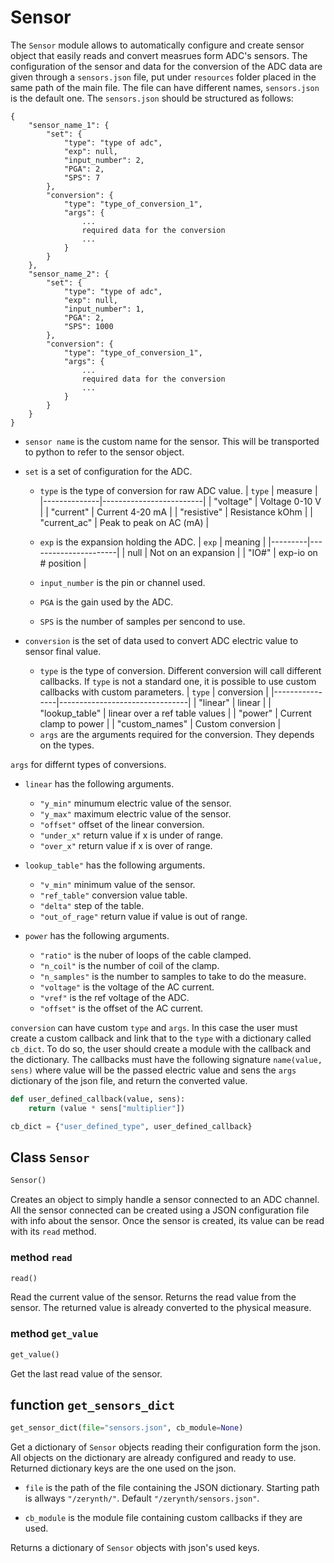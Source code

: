 # Sensor

The `Sensor` module allows to automatically configure and create sensor object that easily reads and convert measrues form ADC's sensors.
The configuration of the sensor and data for the conversion of the ADC data are given through a `sensors.json` file, put under `resources` folder placed in the same path of the main file. The file can have different names, `sensors.json` is the default one.
The `sensors.json` should be structured as follows:
```
{
    "sensor_name_1": {
        "set": {
            "type": "type of adc",
            "exp": null,
            "input_number": 2,
            "PGA": 2,
            "SPS": 7
        },
        "conversion": {
            "type": "type_of_conversion_1",
            "args": {
                ...
                required data for the conversion
                ...
            }
        }
    },
    "sensor_name_2": {
	    "set": {
	        "type": "type of adc",
	        "exp": null,
	        "input_number": 1,
	        "PGA": 2,
	        "SPS": 1000
    	},
    	"conversion": {
	        "type": "type_of_conversion_1",
	        "args": {
	    	    ...
                required data for the conversion
                ...
	        }
	    }
    }
}
```
* `sensor name` is the custom name for the sensor. This will be transported to python to refer to the sensor object.

* `set` is a set of configuration for the ADC.
    - `type` is the type of conversion for raw ADC value.
        |    `type`    |         measure         |
        |--------------|-------------------------|
        | "voltage"    | Voltage 0-10 V          |
        | "current"    | Current 4-20 mA         |
        | "resistive"  | Resistance kOhm         |
        | "current_ac" | Peak to peak on AC (mA) |

    - `exp` is the expansion holding the ADC.
        |  `exp`  |        meaning       |
        |---------|----------------------|
        | null    | Not on an expansion  |
        | "IO#"   | exp-io on # position |

    - `input_number` is the pin or channel used.

    - `PGA` is the gain used by the ADC.

    - `SPS` is the number of samples per sencond to use.

* `conversion` is the set of data used to convert ADC electric value to sensor final value.
    - `type` is the type of conversion. Different conversion will call different callbacks. If `type` is not a standard one, it is possible to use custom callbacks with custom parameters.
        |     `type`     |           conversion           |
        |----------------|--------------------------------|
        | "linear"       | linear                         |
        | "lookup_table" | linear over a ref table values |
        | "power"        | Current clamp to power         |
        | "custom_names" | Custom conversion              |
    - `args` are the arguments required for the conversion. They depends on the types.

`args` for differnt types of conversions.
* `linear` has the following arguments.
    - `"y_min"` minumum electric value of the sensor.
    - `"y_max"` maximum electric value of the sensor.
    - `"offset"` offset of the linear conversion.
    - `"under_x"` return value if x is under of range.
    - `"over_x"` return value if x is over of range.

* `lookup_table"` has the following arguments.
    - `"v_min"` minimum value of the sensor.
    - `"ref_table"` conversion value table.
    - `"delta"` step of the table.
    - `"out_of_rage"` return value if value is out of range.

* `power` has the following arguments.
    - `"ratio"` is the nuber of loops of the cable clamped.
    - `"n_coil"` is the number of coil of the clamp.
    - `"n_samples"` is the number to samples to take to do the measure.
    - `"voltage"` is the voltage of the AC current.
    - `"vref"` is the ref voltage of the ADC.
    - `"offset"` is the offset of the AC current.

`conversion` can have custom `type` and `args`. In this case the user must create a custom callback and link that to the `type` with a dictionary called `cb_dict`.
To do so, the user should create a module with the callback and the dictionary.
The callbacks must have the following signature `name(value, sens)` where value will be the passed electric value and sens the `args` dictionary of the json file, and return the converted value.

```python
def user_defined_callback(value, sens):
    return (value * sens["multiplier"])

cb_dict = {"user_defined_type", user_defined_callback}
```


## Class `Sensor`
```python
Sensor()
```
Creates an object to simply handle a sensor connected to an ADC channel.
All the sensor connected can be created using a JSON configuration file with info about the sensor. Once the sensor is created, its value can be read with its `read` method.

### method `read`
```python
read()
```
Read the current value of the sensor.
Returns the  read value from the sensor. The returned value is already converted to the physical measure.

### method `get_value`
```python
get_value()
```
Get the last read value of the sensor.

## function `get_sensors_dict`
```python
get_sensor_dict(file="sensors.json", cb_module=None)
```
Get a dictionary of `Sensor` objects reading their configuration form the json. All objects on the dictionary are already configured and ready to use. Returned dictionary keys are the one used on the json.

* `file` is the path of the file containing the JSON dictionary. Starting path is allways `"/zerynth/"`. Default `"/zerynth/sensors.json"`.

* `cb_module` is the module file containing custom callbacks if they are used.

Returns a dictionary of `Sensor` objects with json's used keys.
